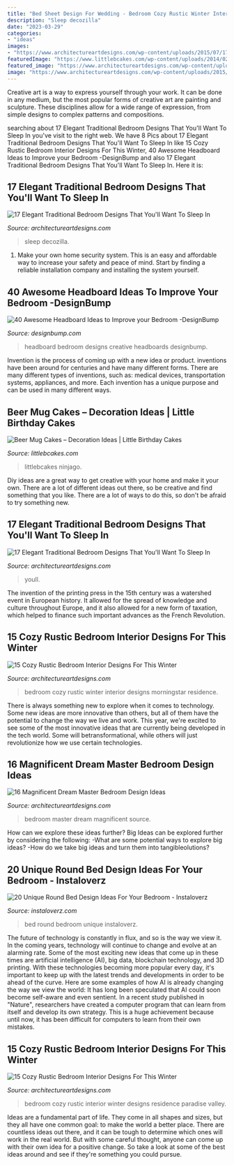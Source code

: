 ```yaml
---
title: "Bed Sheet Design For Wedding - Bedroom Cozy Rustic Winter Interior Designs Morningstar Residence"
description: "Sleep decozilla"
date: "2023-03-29"
categories:
- "ideas"
images:
- "https://www.architectureartdesigns.com/wp-content/uploads/2015/07/17-Elegant-Traditional-Bedroom-Designs-That-Youll-Want-To-Sleep-In-2.jpg"
featuredImage: "https://www.littlebcakes.com/wp-content/uploads/2014/02/Beer-Mug-Cakes-993x1024.jpg"
featured_image: "https://www.architectureartdesigns.com/wp-content/uploads/2015/07/17-Elegant-Traditional-Bedroom-Designs-That-Youll-Want-To-Sleep-In-2.jpg"
image: "https://www.architectureartdesigns.com/wp-content/uploads/2015/07/17-Elegant-Traditional-Bedroom-Designs-That-Youll-Want-To-Sleep-In-2.jpg"
---
```



Creative art is a way to express yourself through your work. It can be done in any medium, but the most popular forms of creative art are painting and sculpture. These disciplines allow for a wide range of expression, from simple designs to complex patterns and compositions.

	

		
searching about 17 Elegant Traditional Bedroom Designs That You&#039;ll Want To Sleep In you've visit to the right web. We have 8 Pics about 17 Elegant Traditional Bedroom Designs That You&#039;ll Want To Sleep In like 15 Cozy Rustic Bedroom Interior Designs For This Winter, 40 Awesome Headboard Ideas to Improve your Bedroom -DesignBump and also 17 Elegant Traditional Bedroom Designs That You&#039;ll Want To Sleep In. Here it is:
		
    
## 17 Elegant Traditional Bedroom Designs That You&#039;ll Want To Sleep In

<img loading=lazy src="https://www.architectureartdesigns.com/wp-content/uploads/2015/07/17-Elegant-Traditional-Bedroom-Designs-That-Youll-Want-To-Sleep-In-2.jpg" onerror="this.onerror=null;this.src='https://tse1.mm.bing.net/th?id=OIP.JBrK9lonBVvErQwo0a0tBAHaFj&amp;pid=15.1';" alt="17 Elegant Traditional Bedroom Designs That You&#039;ll Want To Sleep In">

_Source: architectureartdesigns.com_

>sleep decozilla. 

	

1. Make your own home security system. This is an easy and affordable way to increase your safety and peace of mind. Start by finding a reliable installation company and installing the system yourself.

    
## 40 Awesome Headboard Ideas To Improve Your Bedroom -DesignBump

<img loading=lazy src="https://cdn.designbump.com/wp-content/uploads/2014/08/creative-headboards-11.jpg" onerror="this.onerror=null;this.src='https://tse1.mm.bing.net/th?id=OIP.uAyf8GtodP4W1iVtdNSPHwHaJs&amp;pid=15.1';" alt="40 Awesome Headboard Ideas to Improve your Bedroom -DesignBump">

_Source: designbump.com_

>headboard bedroom designs creative headboards designbump. 

	

Invention is the process of coming up with a new idea or product. inventions have been around for centuries and have many different forms. There are many different types of inventions, such as: medical devices, transportation systems, appliances, and more. Each invention has a unique purpose and can be used in many different ways.

    
## Beer Mug Cakes – Decoration Ideas | Little Birthday Cakes

<img loading=lazy src="https://www.littlebcakes.com/wp-content/uploads/2014/02/Beer-Mug-Cakes-993x1024.jpg" onerror="this.onerror=null;this.src='https://tse2.mm.bing.net/th?id=OIP.McUVRECREx_0JR_V0CrydgHaHo&amp;pid=15.1';" alt="Beer Mug Cakes – Decoration Ideas | Little Birthday Cakes">

_Source: littlebcakes.com_

>littlebcakes ninjago. 

	

Diy ideas are a great way to get creative with your home and make it your own. There are a lot of different ideas out there, so be creative and find something that you like. There are a lot of ways to do this, so don't be afraid to try something new.

    
## 17 Elegant Traditional Bedroom Designs That You&#039;ll Want To Sleep In

<img loading=lazy src="https://www.architectureartdesigns.com/wp-content/uploads/2015/07/17-Elegant-Traditional-Bedroom-Designs-That-Youll-Want-To-Sleep-In-12.jpg" onerror="this.onerror=null;this.src='https://tse4.mm.bing.net/th?id=OIP.CbfTvB2oLhx3yTRxEVpAWAHaH3&amp;pid=15.1';" alt="17 Elegant Traditional Bedroom Designs That You&#039;ll Want To Sleep In">

_Source: architectureartdesigns.com_

>youll. 

	

The invention of the printing press in the 15th century was a watershed event in European history. It allowed for the spread of knowledge and culture throughout Europe, and it also allowed for a new form of taxation, which helped to finance such important advances as the French Revolution.

    
## 15 Cozy Rustic Bedroom Interior Designs For This Winter

<img loading=lazy src="https://www.architectureartdesigns.com/wp-content/uploads/2014/10/15-Cozy-Rustic-Bedroom-Interior-Designs-For-This-Winter-4-630x945.jpg" onerror="this.onerror=null;this.src='https://tse2.mm.bing.net/th?id=OIP.QyRAtQ_ySxSy117pO1VxhgHaLH&amp;pid=15.1';" alt="15 Cozy Rustic Bedroom Interior Designs For This Winter">

_Source: architectureartdesigns.com_

>bedroom cozy rustic winter interior designs morningstar residence. 

	

There is always something new to explore when it comes to technology. Some new ideas are more innovative than others, but all of them have the potential to change the way we live and work. This year, we're excited to see some of the most innovative ideas that are currently being developed in the tech world. Some will betransformational, while others will just revolutionize how we use certain technologies.

    
## 16 Magnificent Dream Master Bedroom Design Ideas

<img loading=lazy src="https://www.architectureartdesigns.com/wp-content/uploads/2015/03/1539-630x420.jpg" onerror="this.onerror=null;this.src='https://tse4.mm.bing.net/th?id=OIP.JtameGxgjCu3aXYSlTMURQHaE8&amp;pid=15.1';" alt="16 Magnificent Dream Master Bedroom Design Ideas">

_Source: architectureartdesigns.com_

>bedroom master dream magnificent source. 

	

How can we explore these ideas further?
Big Ideas can be explored further by considering the following: 
-What are some potential ways to explore big ideas? 
-How do we take big ideas and turn them into tangibleolutions?

    
## 20 Unique Round Bed Design Ideas For Your Bedroom - Instaloverz

<img loading=lazy src="http://www.instaloverz.com/wp-content/uploads/2016/09/4-round-bed-design-ideas.jpg" onerror="this.onerror=null;this.src='https://tse3.mm.bing.net/th?id=OIP.x2HGbgbST_xSSmdSorZ3iAHaJe&amp;pid=15.1';" alt="20 Unique Round Bed Design Ideas For Your Bedroom - Instaloverz">

_Source: instaloverz.com_

>bed round bedroom unique instaloverz. 

	

The future of technology is constantly in flux, and so is the way we view it.
In the coming years, technology will continue to change and evolve at an alarming rate. Some of the most exciting new ideas that come up in these times are artificial intelligence (AI), big data, blockchain technology, and 3D printing. With these technologies becoming more popular every day, it's important to keep up with the latest trends and developments in order to be ahead of the curve. Here are some examples of how AI is already changing the way we view the world: 
It has long been speculated that AI could soon become self-aware and even sentient. In a recent study published in "Nature", researchers have created a computer program that can learn from itself and develop its own strategy. This is a huge achievement because until now, it has been difficult for computers to learn from their own mistakes.

    
## 15 Cozy Rustic Bedroom Interior Designs For This Winter

<img loading=lazy src="https://www.architectureartdesigns.com/wp-content/uploads/2014/10/15-Cozy-Rustic-Bedroom-Interior-Designs-For-This-Winter-8-630x838.jpg" onerror="this.onerror=null;this.src='https://tse3.mm.bing.net/th?id=OIP.9ph92YsWdAlXokh1dWiNhgHaJ2&amp;pid=15.1';" alt="15 Cozy Rustic Bedroom Interior Designs For This Winter">

_Source: architectureartdesigns.com_

>bedroom cozy rustic interior winter designs residence paradise valley. 

	

Ideas are a fundamental part of life. They come in all shapes and sizes, but they all have one common goal: to make the world a better place. There are countless ideas out there, and it can be tough to determine which ones will work in the real world. But with some careful thought, anyone can come up with their own idea for a positive change. So take a look at some of the best ideas around and see if they're something you could pursue.

